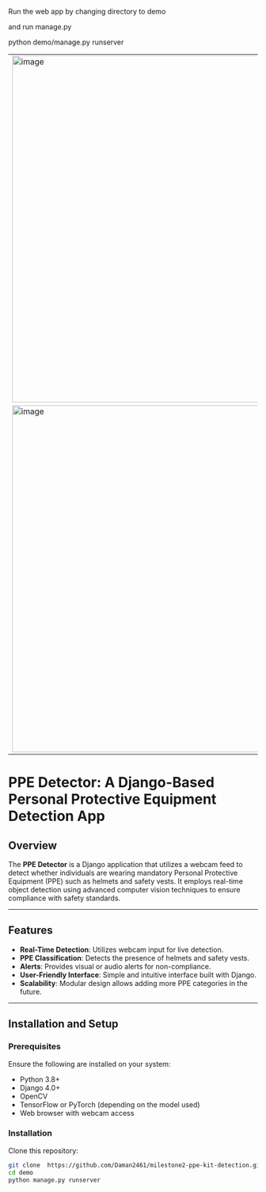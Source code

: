 Run the web app by changing directory to demo

and run manage.py

python demo/manage.py runserver

<div align="center">
  <table>
    <tr>
      <td><img width="700" alt="image" src="https://github.com/user-attachments/assets/0a3a6243-90af-4bf4-9069-675735df009d" /></td>
      <td><img width="700" alt="image" src="https://github.com/user-attachments/assets/d4c18283-5382-436b-9855-0017f55bb661" /></td>
    </tr>
    <tr>
      <td><img width="700" alt="image" src="https://github.com/user-attachments/assets/261b31ac-f0e3-44a5-b7fc-ca16031b7e72" /></td>
      <td><img width="700" alt="image" src="https://github.com/user-attachments/assets/b0224905-7b0a-4c76-9d7c-bf579fdc038c" /></td>
    </tr>
  </table>
</div>


# PPE Detector: A Django-Based Personal Protective Equipment Detection App

## Overview
The **PPE Detector** is a Django application that utilizes a webcam feed to detect whether individuals are wearing mandatory Personal Protective Equipment (PPE) such as helmets and safety vests. It employs real-time object detection using advanced computer vision techniques to ensure compliance with safety standards.

---

## Features
- **Real-Time Detection**: Utilizes webcam input for live detection.
- **PPE Classification**: Detects the presence of helmets and safety vests.
- **Alerts**: Provides visual or audio alerts for non-compliance.
- **User-Friendly Interface**: Simple and intuitive interface built with Django.
- **Scalability**: Modular design allows adding more PPE categories in the future.

---

## Installation and Setup

### Prerequisites
Ensure the following are installed on your system:
- Python 3.8+
- Django 4.0+
- OpenCV
- TensorFlow or PyTorch (depending on the model used)
- Web browser with webcam access

### Installation
 Clone this repository:
   ```bash
   git clone  https://github.com/Daman2461/milestone2-ppe-kit-detection.git
   cd demo
   python manage.py runserver
```
 


 
